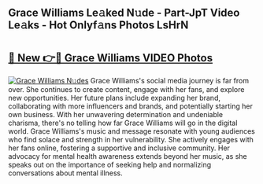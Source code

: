 ## Grace Williams Le𝚊ked N𝚞de - Part-JpT Video Le𝚊ks - Hot Onlyf𝚊ns Photos LsHrN

# <h2><a href="http://ab16801.deff.icu/?id=Grace+Williams">🔗 New 👉🔴 Grace Williams VIDEO Photos</a></h2>

[![Grace Williams N𝚞des](https://i.imgur.com/rIISA9y.gif)](http://ab16801.deff.icu/?id=Grace+Williams)
Grace Williams's social media journey is far from over. She continues to create content, engage with her fans, and explore new opportunities. Her future plans include expanding her brand, collaborating with more influencers and brands, and potentially starting her own business. With her unwavering determination and undeniable charisma, there's no telling how far Grace Williams will go in the digital world. Grace Williams's music and message resonate with young audiences who find solace and strength in her vulnerability. She actively engages with her fans online, fostering a supportive and inclusive community. Her advocacy for mental health awareness extends beyond her music, as she speaks out on the importance of seeking help and normalizing conversations about mental illness.
